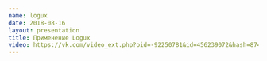 ```yaml
---
name: logux
date: 2018-08-16
layout: presentation
title: Применение Logux
video: https://vk.com/video_ext.php?oid=-92250781&id=456239072&hash=874df1462b79d3c2&hd=2&t=1h2m00s
---
```

